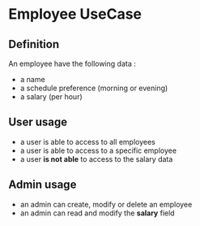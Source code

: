 # Employee UseCase

## Definition

An employee have the following data :

- a name
- a schedule preference (morning or evening)
- a salary (per hour)

## User usage

- a user is able to access to all employees
- a user is able to access to a specific employee
- a user **is not able** to access to the salary data

## Admin usage

- an admin can create, modify or delete an employee
- an admin can read and modify the **salary** field
